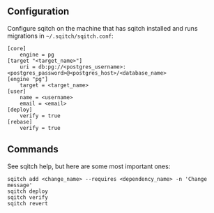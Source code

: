 ## Configuration
Configure sqitch on the machine that has sqitch installed and runs migrations
in `~/.sqitch/sqitch.conf`:
```
[core]
    engine = pg
[target "<target_name>"]
    uri = db:pg://<postgres_username>:<postgres_password>@<postgres_host>/<database_name>
[engine "pg"]
    target = <target_name>
[user]
    name = <username>
    email = <email>
[deploy]
	verify = true
[rebase]
	verify = true
```

## Commands
See sqitch help, but here are some most important ones:
```
sqitch add <change_name> --requires <dependency_name> -n 'Change message'
sqitch deploy
sqitch verify
sqitch revert
```
